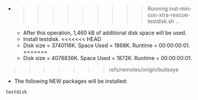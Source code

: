 * >>>>>>>>> Running inst-min-con-xtra-rescue-testdisk.sh ...
  * After this operation, 1,460 kB of additional disk space will be used.
  * Install testdisk.
<<<<<<< HEAD
  * Disk size = 3740116K. Space Used = 1868K. Runtime = 00:00:00:01.
=======
  * Disk size = 4078836K. Space Used = 1872K. Runtime = 00:00:00:01.
>>>>>>> refs/remotes/origin/bullseye
  * The following NEW packages will be installed:
  ```bash
testdisk
  ```
